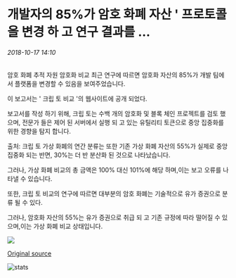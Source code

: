 # 개발자의 85%가 암호 화폐 자산 ' 프로토콜을 변경 하 고 연구 결과를 ...

###### 2018-10-17 14:10

암호 화폐 추적 자원 암호화 비교 최근 연구에 따르면 암호화 자산의 85%가 개발 팀에서 플랫폼을 변경할 수 있음을 보여주었습니다.

이 보고서는 ' 크립 토 비교 '의 웹사이트에 공개 되었다.

보고서를 작성 하기 위해, 크립 토는 수백 개의 암호화 및 블록 체인 프로젝트를 검토 했으며, 전문가 들은 제어 된 서버에서 실행 되 고 있는 유틸리티 토큰으로 중앙 집중화를 위한 경향을 탐지 합니다.

출처: 크립 토 가상 화폐의 연간 분류는 또한 기존 가상 화폐 자산의 55%가 실제로 중앙 집중화 되는 반면, 30%는 더 반 분산화 된 것으로 나타났습니다.

그러나, 가상 화폐 비교의 총 금액은 100% 대신 101%에 해당 하며,이는 보고 오류를 나타낼 수 있습니다.

또한, 크립 토 비교의 연구에 따르면 대부분의 암호 화폐는 기술적으로 유가 증권으로 분류 될 수 있다.

그러나, 암호화 자산의 55%는 유가 증권으로 취급 되 고 기존 규정에 따라 떨어질 수 있으며,이는 가상 화폐 비교 상태입니다.

![](https://s3.cointelegraph.com/storage/uploads/view/2fe30f33310e9abfe94f7b0a9142c3e7.png)

[Original source](https://cointelegraph.com/news/85-percent-of-developers-can-alter-their-cryptoassets-protocol-research-shows)

![stats](https://c.statcounter.com/11760860/0/a89fa40b/1/ "stats")